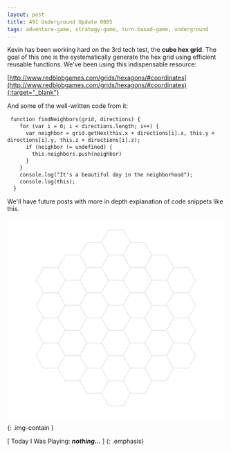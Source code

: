 ```yaml
---
layout: post
title: 491 Underground Update 0005
tags: adventure-game, strategy-game, turn-based-game, underground
---
```

Kevin has been working hard on the 3rd tech test, the **cube hex grid**. The goal of this one is the systematically generate the hex grid using efficient reusable functions. We've been using this indispensable resource:

[http://www.redblobgames.com/grids/hexagons/#coordinates](http://www.redblobgames.com/grids/hexagons/#coordinates){:target="_blank"}

And some of the well-written code from it:

```
 function findNeighbors(grid, directions) {
    for (var i = 0; i < directions.length; i++) {
      var neighbor = grid.getHex(this.x + directions[i].x, this.y + directions[i].y, this.z + directions[i].z);
      if (neighbor != undefined) {
        this.neighbors.push(neighbor)
      }
    }
    console.log("It's a beautiful day in the neighborhood");
    console.log(this);
  }
```

We'll have future posts with more in depth explanation of code snippets like this.

![UndergroundUpdate0005](/img/games/492_Underground_Update_0005.png "UndergroundUpdate0005"){: .img-contain }

[ Today I Was Playing: ***nothing...*** ]
{: .emphasis}
